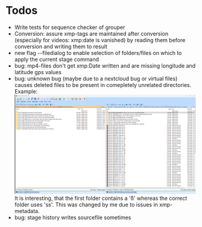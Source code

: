 # Todos 
- Write tests for sequence checker of grouper
- Conversion: assure xmp-tags are maintained after conversion (especially for videos: xmp:date is vanished) by reading them before conversion and writing them to result
- new flag --filedialog to enable selection of folders/files on which to apply the current stage command
- bug: mp4-files don't get xmp:Date written and are missing longitude and latitude gps values
- bug: unknown bug (maybe due to a nextcloud bug or virtual files) causes deleted files to be present in comepletely unrelated directories. Example: ![alt text](2024-09-30_Bug.png) It is interesting, that the first folder contains a 'ß' whereas the correct folder uses 'ss'. This was changed by me due to issues in xmp-metadata.
- bug: stage history writes sourcefile sometimes